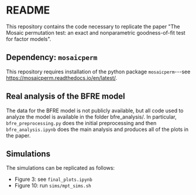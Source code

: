 # README

This repository contains the code necessary to replicate the paper "The Mosaic permutation test: an exact and nonparametric goodness-of-fit test for factor models".

## Dependency: ``mosaicperm``

This repository requires installation of the python package ``mosaicperm``---see https://mosaicperm.readthedocs.io/en/latest/.

## Real analysis of the BFRE model

The data for the BFRE model is not publicly available, but all code used to analyze the model is available in the folder bfre_analysis/. In particular, ``bfre_preprocessing.py`` does the initial preprocessing and then ``bfre_analysis.ipynb`` does the main analysis and produces all of the plots in the paper.

## Simulations

The simulations can be replicated as follows:
- Figure 3: see ``final_plots.ipynb``
- Figure 10: run ``sims/mpt_sims.sh``